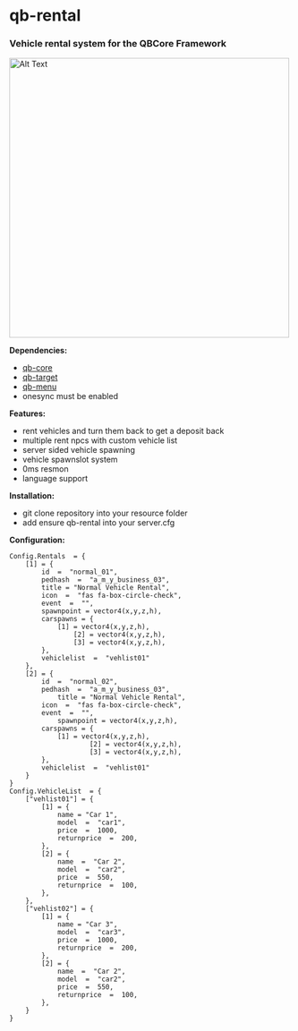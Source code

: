 # **qb-rental**

### **Vehicle rental system for the QBCore Framework**

 <img width=500px  src="https://i.imgur.com/t6AI4C2.jpg" alt="Alt Text"/>

**Dependencies:**
 - [qb-core](https://github.com/qbcore-framework/qb-core)
 - [qb-target](https://github.com/qbcore-framework/qb-target)
 - [qb-menu](https://github.com/qbcore-framework/qb-menu)
 - onesync must be enabled
 
**Features:**
 - rent vehicles and turn them back to get a deposit back
 - multiple rent npcs with custom vehicle list
 - server sided vehicle spawning
 - vehicle spawnslot system
 - 0ms resmon
 - language support

**Installation:** 
 - git clone repository into your resource folder
 - add ensure qb-rental into your server.cfg

**Configuration:**

    Config.Rentals  = {
		[1] = {
		 	id  =  "normal_01",
			pedhash  =  "a_m_y_business_03",
			title = "Normal Vehicle Rental",
			icon  =  "fas fa-box-circle-check",
			event  =  "",
			spawnpoint = vector4(x,y,z,h),
			carspawns = {
				[1] = vector4(x,y,z,h),
			        [2] = vector4(x,y,z,h),
			        [3] = vector4(x,y,z,h),
			},
			vehiclelist  =  "vehlist01"
		},
		[2] = {
			id  =  "normal_02",
			pedhash  =  "a_m_y_business_03",
		        title = "Normal Vehicle Rental",
			icon  =  "fas fa-box-circle-check",
			event  =  "",
		        spawnpoint = vector4(x,y,z,h),
			carspawns = {
				[1] = vector4(x,y,z,h),
		            	[2] = vector4(x,y,z,h),
		            	[3] = vector4(x,y,z,h),
			},
			vehiclelist  =  "vehlist01"
		}
    }
    Config.VehicleList  = {
		["vehlist01"] = {
			[1] = {
				name = "Car 1",
				model  =  "car1",
				price  =  1000,
				returnprice  =  200,
			},
			[2] = {
				name  =  "Car 2",
				model  =  "car2",
				price  =  550,
				returnprice  =  100,
			},
		},
		["vehlist02"] = {
			[1] = {
				name = "Car 3",
				model  =  "car3",
				price  =  1000,
				returnprice  =  200,
			},
			[2] = {
				name  =  "Car 2",
				model  =  "car2",
				price  =  550,
				returnprice  =  100,
			},
		}
    }
